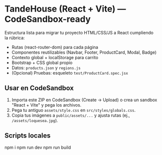 # TandeHouse (React + Vite) — CodeSandbox-ready

Estructura lista para migrar tu proyecto HTML/CSS/JS a React cumpliendo la rúbrica:
- Rutas (react-router-dom) para cada página
- Componentes reutilizables (Navbar, Footer, ProductCard, Modal, Badge)
- Contexto global + localStorage para carrito
- Bootstrap + CSS global propio
- Datos: `products.json` y `regions.js`
- (Opcional) Pruebas: esqueleto `test/ProductCard.spec.jsx`

## Usar en CodeSandbox
1) Importa este ZIP en CodeSandbox (Create → Upload) o crea un sandbox "React + Vite" y pega los archivos.
2) Pega tu antiguo `assets/style.css` en `src/styles/globals.css`.
3) Copia tus imágenes a `public/assets/...` y ajusta rutas (ej., `/assets/loquesea.jpg`).

## Scripts locales
npm i
npm run dev
npm run build
